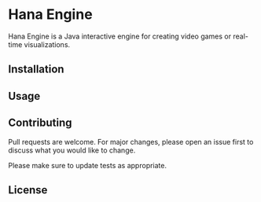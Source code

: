 # Hana Engine

Hana Engine is a Java interactive engine for creating video games or real-time visualizations.

## Installation

## Usage


## Contributing
Pull requests are welcome. For major changes, please open an issue first to discuss what you would like to change.

Please make sure to update tests as appropriate.

## License
